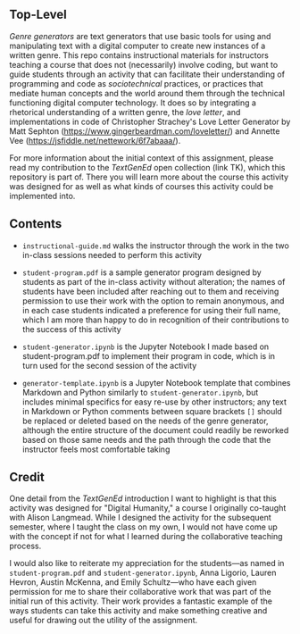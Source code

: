 ## Top-Level
*Genre generators* are text generators that use basic tools for using and manipulating text with a digital computer to create new instances of a written genre. This repo contains instructional materials for instructors teaching a course that does not (necessarily) involve coding, but want to guide students through an activity that can facilitate their understanding of programming and code as *sociotechnical* practices, or practices that mediate human concepts and the world around them through the technical functioning digital computer technology. It does so by integrating a rhetorical understanding of a written genre, the *love letter*, and implementations in code of Christopher Strachey's Love Letter Generator by Matt Sephton (https://www.gingerbeardman.com/loveletter/) and Annette Vee (https://jsfiddle.net/nettework/6f7abaaa/).

For more information about the initial context of this assignment, please read my contribution to the *TextGenEd* open collection (link TK), which this repository is part of. There you will learn more about the course this activity was designed for as well as what kinds of courses this activity could be implemented into.

## Contents
* `instructional-guide.md` walks the instructor through the work in the two in-class sessions needed to perform this activity

* `student-program.pdf` is a sample generator program designed by students as part of the in-class activity without alteration; the names of students have been included after reaching out to them and receiving permission to use their work with the option to remain anonymous, and in each case students indicated a preference for using their full name, which I am more than happy to do in recognition of their contributions to the success of this activity

* `student-generator.ipynb` is the Jupyter Notebook I made based on student-program.pdf to implement their program in code, which is in turn used for the second session of the activity

* `generator-template.ipynb` is a Jupyter Notebook template that combines Markdown and Python similarly to `student-generator.ipynb`, but includes minimal specifics for easy re-use by other instructors; any text in Markdown or Python comments between square brackets `[]` should be replaced or deleted based on the needs of the genre generator, although the entire structure of the document could readily be reworked based on those same needs and the path through the code that the instructor feels most comfortable taking

## Credit
One detail from the *TextGenEd* introduction I want to highlight is that this activity was designed for "Digital Humanity," a course I originally co-taught with Alison Langmead. While I designed the activity for the subsequent semester, where I taught the class on my own, I would not have come up with the concept if not for what I learned during the collaborative teaching process.

I would also like to reiterate my appreciation for the students—as named in `student-program.pdf` and `student-generator.ipynb`, Anna Ligorio, Lauren Hevron, Austin McKenna, and Emily Schultz—who have each given permission for me to share their collaborative work that was part of the initial run of this activity. Their work provides a fantastic example of the ways students can take this activity and make something creative and useful for drawing out the utility of the assignment.